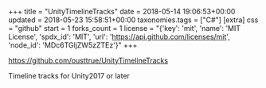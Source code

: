 +++
title = "UnityTimelineTracks"
date = 2018-05-14 19:06:53+00:00
updated = 2018-05-23 15:58:51+00:00
taxonomies.tags = ["C#"]
[extra]
css = "github"
start = 1
forks_count = 1
license = "{'key': 'mit', 'name': 'MIT License', 'spdx_id': 'MIT', 'url': 'https://api.github.com/licenses/mit', 'node_id': 'MDc6TGljZW5zZTEz'}"
+++

<https://github.com/ousttrue/UnityTimelineTracks>

Timeline tracks for Unity2017 or later

